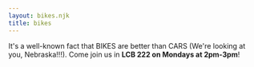 ```yaml
---
layout: bikes.njk
title: bikes
---
```


It's a well-known fact that BIKES are better than CARS (We're looking at you, Nebraska!!!). Come join us in __LCB 222 on Mondays at 2pm-3pm__!